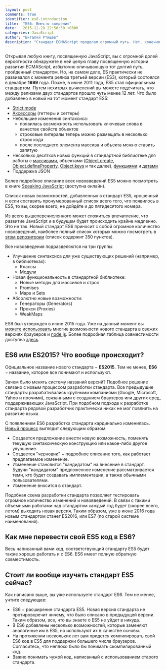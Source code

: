 ```yaml
---
layout: post
comments: true
identifier: es6-introduction
title:  "ES6: Вместо введения"
date:   2015-12-28 22:50:58 +0300
categories: JavaScript
author: "Виталий Ртищев"
description: "Стандарт ECMAScript проделал огромный путь. Нет, конечно, это неправда. Вся история стандартов ES может уложиться в несколько предложений. Именно так было до релиза ES6, который кардинально изменит ваше представление о JavaScript."
---
```


Открывая любую книгу, посвященную JavaScript, вы с огромной долей вероятности обнаружете в ней целую главу посвященную истории развития ECMAScript, избыточно опичывающую тот долгий путь, пройденный стандартом. Но, на самом деле, ES практически не развивался с момента релиза третьей версии (ES3), который состоялся в декабре **1999** года. Позже, в июне 2011 года, ES5 стал официальным стандартом. Путем нехитрых вычислений вы можете подсчитать, что между релизами двух стандартов прошло чуть менее 12 лет. Что было добавлено в новый на тот момент стандарт ES5:

* [Strict mode](https://learn.javascript.ru/strict-mode)
* [Аксессоры](http://forwebdev.ru/javascript/native-accessor-properties/) (геттеры и сеттеры)
* Небольшие изменения синтаксиса:
	* появилась возможность использовать ключевые слова в качестве свойств объектов
	* строковые литералы теперь можно размещать в несколько строк кода
	* после последнего элемента массива и объекта можно ставить запятую
* Несколько десятков новых функций в стандартной библиотеке для работы с [массивами](https://learn.javascript.ru/array-iteration), объектами ([Object.create](https://developer.mozilla.org/ru/docs/Web/JavaScript/Reference/Global_Objects/Object/create), [Object.defineProperty](https://developer.mozilla.org/ru/docs/Web/JavaScript/Reference/Global_Objects/Object/defineProperty), [Object.keys](https://developer.mozilla.org/ru/docs/Web/JavaScript/Reference/Global_Objects/Object/keys) и так далее), [функциями](https://learn.javascript.ru/bind) и [датами](https://developer.mozilla.org/ru/docs/Web/JavaScript/Reference/Global_Objects/Date/now)
* Поддержка JSON 

Более подробное описание всех нововведений ES5 можно посмотреть в книге [Speaking JavaScript](http://speakingjs.com/es5/ch25.html) (доступна онлайн).

Список новых возможностей, добавленных в стандарт ES5, крошечный и если составить пронумерованный список всего того, что появилось в ES5, то вы, скорее всего, не дойдёте и до пятидесятого номера.

Из всего вышеперечисленного может сложиться впечатление, что развитие JavaScript и в будущем будет происходить крайне медленно. Это не так. Новый стандарт ES6 приносит с собой огромное количество нововведений, наиболее полный список которых можно посмотреть в [этом репозитории](https://github.com/bevacqua/es6) (список содержит 350 пунктов). 

Все нововведения подразделяются на три группы:

* Улучшение синтаксиса для уже существующих решений (например, в библиотеках):
	* Классы
	* Модули
* Новая функциональность в стандартной библиотеке:
	* Новые методы для массивов и строк
	* Promises
	* Maps и Sets
* Абсолютно новые возможности:
	* Генераторы (Generators)
	* Прокси (Proxies)
	* WeakMaps

ES6 был утвержден в июне 2015 года. Уже на данный момент вы [можете использовать](http://habrahabr.ru/post/241275/) многие возможности нового стандарта в свежих версиях браузеров и [node.js](https://nodejs.org/en/docs/es6/). Более подробная таблица совместимости доступна [здесь](http://kangax.github.io/compat-table/es6/).

## ES6 или ES2015? Что вообще происходит?
Официальное название нового стандарта − **ES2015**. Тем не менее, **ES6** − название, которое все понимают и используют. 

Зачем было менять систему названий версий? Подобное решение связано с новым процессом разработки стандарта. Все предыдущие стандарты разрабатывались крупными компаниями (Google, Microsoft, Yahoo и прочими), связанными с созданием браузеров или других сред, поддерживающих JavaScript. При подобном подходе к разработке стандарта рядовой разработчик практически никак не мог повлиять на развитие языка. 

С появлением ES6 разработка стандарта кардинально изменилась. [Новый процесс](https://tc39.github.io/process-document/) выглядит следующим образом:

* Создается предложение внести новую возможность, поменять текущую синтаксическую конструкцию или какое-либо другое улучшение.
* Создается "черновик" − подробное описание того, как работает предлагаемое изменение.
* Изменение становится "кандидатом" на внесение в стандарт. Будучи "кандидатом" предложенное изменение рассматривается теми, кто будет создавать имплементации, а также обычными пользователями.
* Изменение вносится в стандарт.

Подобная схема разработки стандарта позволяет тестировать огромное количество изменений и нововведений. В связи с такими объемными работами над стандартом каждый год будет (скорее всего, летом) выходить новая версия. Таким образом, уже в июне 2016 года новым стандартом станет ES2016, или ES7 (по старой системе наименования).

## Как мне перевести свой ES5 код в ES6? 
Весь написанный вами код, соответствующий стандарту ES5 будет также хорошо работать и с ES6. ES6 имеет полную обратную совместимость. 

## Стоит ли вообще изучать стандарт ES5 сейчас?
Как написано выше, вы уже используете стандарт ES6. Тем не менее, учтите следующее:

* ES6 − расширение стандарта ES5. Новая версия стандарта не протироворечит ничему, что было описано в предыдущей версии. Таким образом, все, что вы знаете о ES5 не уйдет в никуда.
* В ES6 добавлены несколько возможностей, которые заменяют аналогичые им в ES5, но используют их в качестве основы.
* На протяжении нескольких лет вам придется компилировать свой ES6 код в ES5 для поддержки большего числа браузеров. Согласитесь, что неплохо было бы понимать скомпилированный код.
* Важно понимать чужой код, написанный с использованием старого стандарта.